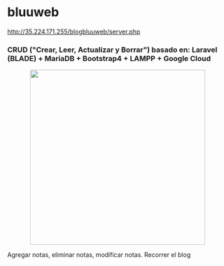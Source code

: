 # bluuweb

http://35.224.171.255/blogbluuweb/server.php

### CRUD ("Crear, Leer, Actualizar y Borrar") basado en: Laravel (BLADE) + MariaDB + Bootstrap4 + LAMPP + Google Cloud

<p align="center"><img src="https://res.cloudinary.com/dtfbvvkyp/image/upload/v1566331377/laravel-logolockup-cmyk-red.svg" width="400"></p>

Agregar notas, eliminar notas, modificar notas. Recorrer el blog
